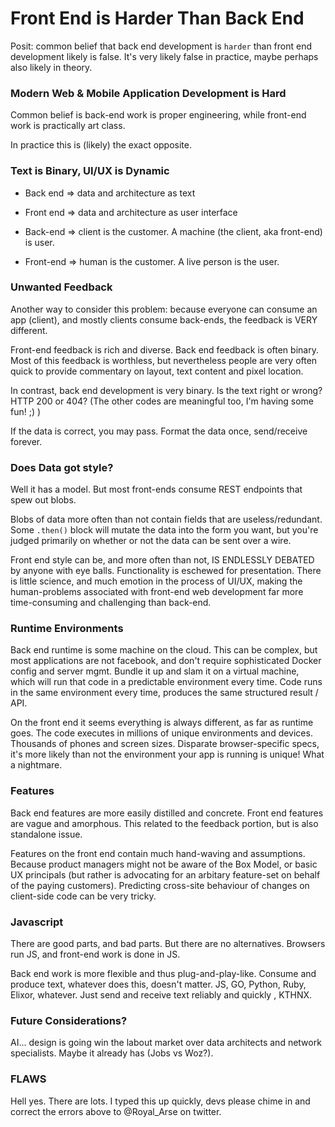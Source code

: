 # Front End is Harder Than Back End

Posit: common belief that back end development is `harder` than front end development likely is false.  It's very likely false in practice, maybe perhaps also likely in theory.

### Modern Web & Mobile Application Development is Hard

Common belief is back-end work is proper engineering, while front-end work is practically art class.

In practice this is (likely) the exact opposite. 

### Text is Binary, UI/UX is Dynamic

* Back end => data and architecture as text
* Front end => data and architecture as user interface

* Back-end => client is the customer.  A machine (the client, aka front-end) is user. 
* Front-end => human is the customer.  A live person is the user.

### Unwanted Feedback 

Another way to consider this problem: because everyone can consume an app (client), and mostly clients consume back-ends, the feedback is VERY different.  

Front-end feedback is rich and diverse.  Back end feedback is often binary.  Most of this feedback is worthless, but nevertheless people are very often quick to provide commentary on layout, text content and pixel location. 

In contrast, back end development is very binary.  Is the text right or wrong?  HTTP 200 or 404? (The other codes are meaningful too, I'm having some fun! ;) )   

If the data is correct, you may pass.  Format the data once, send/receive forever.  

### Does Data got style? 

Well it has a model.  But most front-ends consume REST endpoints that spew out blobs.   

Blobs of data more often than not contain fields that are useless/redundant.  Some `.then()` block will mutate the data into the form you want, but you're judged primarily on whether or not the data can be sent over a wire.

Front end style can be, and more often than not, IS ENDLESSLY DEBATED by anyone with eye balls.  Functionality is eschewed for presentation.  There is little science, and much emotion in the process of UI/UX, making the human-problems associated with front-end web development far more time-consuming and challenging than back-end. 

### Runtime Environments 

Back end runtime is some machine on the cloud.  This can be complex, but most applications are not facebook, and don't require sophisticated Docker config and server mgmt.  Bundle it up and slam it on a virtual machine, which will run that code in a predictable environment every time.  Code runs in the same environment every time, produces the same structured result / API.

On the front end it seems everything is always different, as far as runtime goes. The code executes in millions of unique environments and devices.  Thousands of phones and screen sizes.  Disparate browser-specific specs, it's more likely than not the environment your app is running is unique! What a nightmare. 

### Features 

Back end features are more easily distilled and concrete.  Front end features are vague and amorphous.  This related to the feedback portion, but is also standalone issue. 

Features on the front end contain much hand-waving and assumptions.  Because product managers might not be aware of the Box Model, or basic UX principals (but rather is advocating for an arbitary feature-set on behalf of the paying customers).  Predicting cross-site behaviour of changes on client-side code can be very tricky. 

### Javascript

There are good parts, and bad parts.  But there are no alternatives.  Browsers run JS, and front-end work is done in JS.

Back end work is more flexible and thus plug-and-play-like.  Consume and produce text, whatever does this, doesn't matter.  JS, GO, Python, Ruby, Elixor, whatever.  Just send and receive text reliably and quickly , KTHNX.

### Future Considerations? 

AI... design is going win the labout market over data architects and network specialists. Maybe it already has (Jobs vs Woz?).

### FLAWS 

Hell yes.  There are lots.  I typed this up quickly, devs please chime in and correct the errors above to @Royal_Arse on twitter. 

